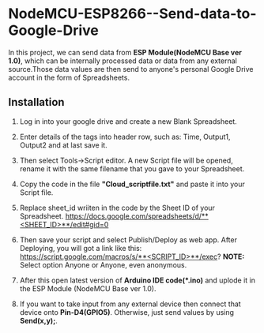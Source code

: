 # NodeMCU-ESP8266--Send-data-to-Google-Drive
In this project, we can send data from **ESP Module(NodeMCU Base ver 1.0)**, which can be internally processed data or data from any external source.Those data values are then send to anyone's personal Google Drive account in the form of Spreadsheets.

## Installation
1. Log in into your google drive and create a new Blank Spreadsheet.
2. Enter details of the tags into header row, such as: Time, Output1, Output2 and at last save it.
3. Then select Tools->Script editor. A new Script file will be opened, rename it with the same filename that you gave to your Spreadsheet. 
4. Copy the code in the file **"Cloud_scriptfile.txt"** and paste it into your Script file. 
5. Replace sheet_id wriiten in the code by the Sheet ID of your Spreadsheet.
    https://docs.google.com/spreadsheets/d/**<SHEET_ID>**/edit#gid=0
6. Then save your script and select Publish/Deploy as web app. After Deploying, you will got a link like this: https://script.google.com/macros/s/**<SCRIPT_ID>**/exec?
    **NOTE:** Select option Anyone or Anyone, even anonymous.
    	    
7. After this open latest version of **Arduino IDE code(*.ino)** and uplode it in the ESP Module (NodeMCU Base ver 1.0).
8. If you want to take input from any external device then connect that device onto **Pin-D4(GPIO5)**. Otherwise, just send values by using **Send(x,y);**.
